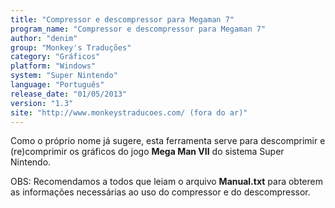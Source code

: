 ```yaml
---
title: "Compressor e descompressor para Megaman 7"
program_name: "Compressor e descompressor para Megaman 7"
author: "denim"
group: "Monkey's Traduções"
category: "Gráficos"
platform: "Windows"
system: "Super Nintendo"
language: "Português"
release_date: "01/05/2013"
version: "1.3"
site: "http://www.monkeystraducoes.com/ (fora do ar)"
---
```

Como o próprio nome já sugere, esta ferramenta serve para descomprimir e (re)comprimir os gráficos do jogo <b>Mega Man VII</b> do sistema Super Nintendo.

OBS: Recomendamos a todos que leiam o arquivo <b>Manual.txt</b> para obterem as informações necessárias ao uso do compressor e do descompressor.
